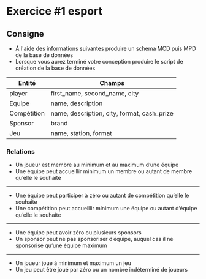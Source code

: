 # Exercice #1 esport

## Consigne

- À l'aide des informations suivantes produire un schema MCD puis MPD de la base de données
- Lorsque vous aurez terminé votre conception produire le script de création de la base de données


| Entité | Champs |
| --- | --- |
| player | first_name, second_name, city |
| Equipe | name, description |
| Compétition | name, description, city, format, cash_prize |
| Sponsor | brand |
| Jeu | name, station, format |


### Relations

- Un joueur est membre au minimum et au maximum d’une équipe
- Une équipe peut accueillir minimum un membre ou autant de membre qu’elle le souhaite

---

- Une équipe peut participer à zéro ou autant de compétition qu’elle le souhaite
- Une compétition peut accueillir minimum une équipe ou autant d’équipe qu’elle le souhaite

---

- Une équipe peut avoir zéro ou plusieurs sponsors
- Un sponsor peut ne pas sponsoriser d’équipe, auquel cas il ne sponsorise qu’une équipe maximum

---

- Un joueur joue à minimum et maximum un jeu
- Un jeu peut être joué par zéro ou un nombre indéterminé de joueurs
